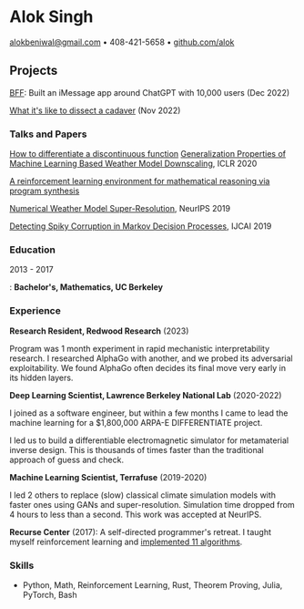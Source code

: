 # Alok Singh

<alokbeniwal@gmail.com> • 408-421-5658 • [github.com/alok](https://www.github.com/alok/)

## Projects

[BFF](https://www.textbff.com/): Built an iMessage app around ChatGPT with
10,000 users (Dec 2022)

[What it's like to dissect a
cadaver](https://thebrowser.com/free/cadaver-speak/) (Nov 2022)


### Talks and Papers

[How to differentiate a discontinuous function](https://www.youtube.com/watch?v=YP-iTs5m3X0)
[Generalization Properties of Machine Learning Based Weather Model
Downscaling](https://ai4earthscience.github.io/iclr-2020-workshop/papers/ai4earth25.pdf),
ICLR 2020

[A reinforcement learning environment for mathematical reasoning via program synthesis](https://arxiv.org/pdf/2107.07373.pdf)

[Numerical Weather Model Super-Resolution](https://ml4physicalsciences.github.io/2019/files/NeurIPS_ML4PS_2019_75.pdf), NeurIPS 2019

[Detecting Spiky Corruption in Markov Decision Processes](https://arxiv.org/pdf/1907.00452.pdf), IJCAI 2019

### Education

2013 - 2017

:   **Bachelor's, Mathematics, UC Berkeley**

### Experience

**Research Resident, Redwood Research** (2023)

Program was 1 month experiment in rapid mechanistic interpretability research. I
researched AlphaGo with another, and we probed its adversarial exploitability.
We found AlphaGo often decides its final move very early in its hidden layers.

**Deep Learning Scientist, Lawrence Berkeley National Lab** (2020-2022)

I joined as a software engineer, but within a few months I came to lead the machine learning for a \$1,800,000 ARPA-E DIFFERENTIATE project.

I led us to build a differentiable electromagnetic simulator for metamaterial inverse design. This is thousands of times faster than the traditional approach of guess and check.

**Machine Learning Scientist, Terrafuse** (2019-2020)

I led 2 others to replace (slow) classical climate simulation models with faster ones using GANs and super-resolution. Simulation time dropped from 4 hours to less than a second. This work was accepted at NeurIPS.

**Recurse Center** (2017): A self-directed programmer's retreat. I taught myself reinforcement learning and [implemented 11 algorithms](https://github.com/alok/rl_implementations/).

### Skills

-   Python, Math, Reinforcement Learning, Rust, Theorem Proving, Julia, PyTorch, Bash
